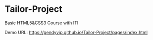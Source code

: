 # Tailor-Project
Basic HTML5&CSS3 Course with ITI

Demo URL: https://gendyvip.github.io/Tailor-Project/pages/index.html

